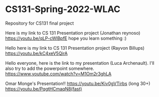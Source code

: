 # CS131-Spring-2022-WLAC
Repository for CS131 final project 

Here is my link to CS 131 Presentation project (Jonathan reynoso)
https://youtu.be/qLP-cWlBpfE hope you learn something :)

Hello here is my link to CS 131 Presentation project (Rayvon Billups) https://youtu.be/kC4xeV5QirA

Hello everyone, here is the link to my presentation (Luca Archenault). I'll also try to add the powerpoint somewhere.
https://www.youtube.com/watch?v=M1Om2r3ghLA

Omar Monge's Presentation!! https://youtu.be/Kiv0gVTirbs (long 30+) https://youtu.be/PqgtHCmaqN8(fast)
